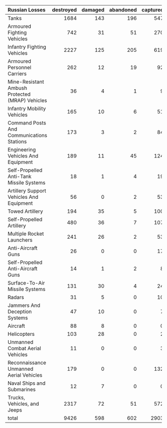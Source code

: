 | Russian Losses                                   |   destroyed |   damaged |   abandoned |   captured |   total |
|:-------------------------------------------------|------------:|----------:|------------:|-----------:|--------:|
| Tanks                                            |        1684 |       143 |         196 |        547 |    2570 |
| Armoured Fighting Vehicles                       |         742 |        31 |          51 |        270 |    1094 |
| Infantry Fighting Vehicles                       |        2227 |       125 |         205 |        619 |    3176 |
| Armoured Personnel Carriers                      |         262 |        12 |          19 |         92 |     385 |
| Mine-Resistant Ambush Protected  (MRAP) Vehicles |          36 |         4 |           1 |          9 |      50 |
| Infantry Mobility Vehicles                       |         165 |        10 |           6 |         51 |     232 |
| Command Posts And Communications Stations        |         173 |         3 |           2 |         84 |     262 |
| Engineering Vehicles And Equipment               |         189 |        11 |          45 |        124 |     369 |
| Self-Propelled Anti-Tank Missile Systems         |          18 |         1 |           4 |         19 |      42 |
| Artillery Support Vehicles And Equipment         |          56 |         0 |           2 |         53 |     111 |
| Towed Artillery                                  |         194 |        35 |           5 |        100 |     334 |
| Self-Propelled Artillery                         |         480 |        36 |           7 |        107 |     630 |
| Multiple Rocket Launchers                        |         241 |        26 |           2 |         53 |     322 |
| Anti-Aircraft Guns                               |          26 |         0 |           0 |         17 |      43 |
| Self-Propelled Anti-Aircraft Guns                |          14 |         1 |           2 |          8 |      25 |
| Surface-To-Air Missile Systems                   |         131 |        30 |           4 |         24 |     189 |
| Radars                                           |          31 |         5 |           0 |         10 |      46 |
| Jammers And Deception Systems                    |          47 |        10 |           0 |          7 |      64 |
| Aircraft                                         |          88 |         8 |           0 |          0 |      96 |
| Helicopters                                      |         103 |        28 |           0 |          2 |     133 |
| Unmanned Combat Aerial Vehicles                  |          11 |         0 |           0 |          3 |      14 |
| Reconnaissance Unmanned Aerial Vehicles          |         179 |         0 |           0 |        132 |     311 |
| Naval Ships and Submarines                       |          12 |         7 |           0 |          0 |      19 |
| Trucks, Vehicles, and Jeeps                      |        2317 |        72 |          51 |        572 |    3012 |
| total                                            |        9426 |       598 |         602 |       2903 |   13529 |